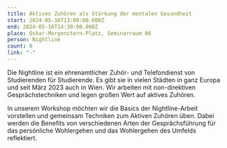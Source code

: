 ```yaml
---
title: Aktives Zuhören als Stärkung der mentalen Gesundheit
start: 2024-05-16T13:00:00.000Z
end: 2024-05-16T14:30:00.000Z
place: Oskar-Morgenstern-Platz, Seminarraum 06
person: Nightline
count: 0
link: "-"
---
```

<!--StartFragment-->

Die Nightline ist ein ehrenamtlicher Zuhör- und Telefondienst von Studierenden für Studierende. Es gibt sie in vielen Städten in ganz Europa und seit März 2023 auch in Wien. Wir arbeiten mit non-direktiven Gesprächstechniken und legen großen Wert auf aktives Zuhören.

In unserem Workshop möchten wir die Basics der Nightline-Arbeit vorstellen und gemeinsam Techniken zum Aktiven Zuhören üben. Dabei werden die Benefits von verschiedenen Arten der Gesprächsführung für das persönliche Wohlergehen und das Wohlergehen des Umfelds reflektiert.

<!--EndFragment-->